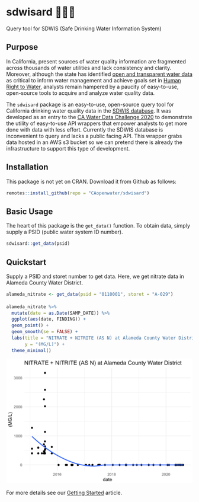 # sdwisard 🧙💧🧪

Query tool for SDWIS (Safe Drinking Water Information System)

## Purpose

In California, present sources of water quality information are fragmented across thousands of water utilities and lack consistency and clarity. Moreover, although the state has identified [open and transparent water data](https://water.ca.gov/ab1755) as critical to inform water management and achieve goals set in [Human Right to Water](https://oehha.ca.gov/water/report/human-right-water-california), analysts remain hampered by a paucity of easy-to-use, open-source tools to acquire and analyze water quality data. 

The `sdwisard` package is an easy-to-use, open-source query tool for California drinking water quality data in the [SDWIS database](https://sdwis.waterboards.ca.gov/PDWW/JSP/MonitoringResults.jsp?tinwsys_is_number=4740&tinwsys_st_code=CA&counter=0). It was developed as an entry to the [CA Water Data Challenge 2020](https://waterchallenge.data.ca.gov) to demonstrate the utility of easy-to-use API wrappers that empower analysts to get more done with data with less effort. Currently the SDWIS database is inconvenient to query and lacks a public facing API. This wrapper grabs data hosted in an AWS s3 bucket so we can pretend there is already the infrastructure to support this type of development. 

## Installation

This package is not yet on CRAN. Download it from Github as follows:  

```r
remotes::install_github(repo = "CAopenwater/sdwisard")
```

## Basic Usage

The heart of this package is the `get_data()` function. To obtain data, simply supply a PSID (public water system ID number).  

```r
sdwisard::get_data(psid) 
```

## Quickstart

Supply a PSID and storet number to get data. Here, we get nitrate data in Alameda County Water District.  

```r
alameda_nitrate <- get_data(psid = "0110001", storet = "A-029")

alameda_nitrate %>% 
  mutate(date = as.Date(SAMP_DATE)) %>% 
  ggplot(aes(date, FINDING)) +
  geom_point() +
  geom_smooth(se = FALSE) +
  labs(title = "NITRATE + NITRITE (AS N) at Alameda County Water District",
       y = "(MG/L)") +
  theme_minimal()
```

![](nitrate.png)

For more details see our [Getting Started](https://CAopenwater.github.io/sdwisard/articles/getting-started.html) article.
